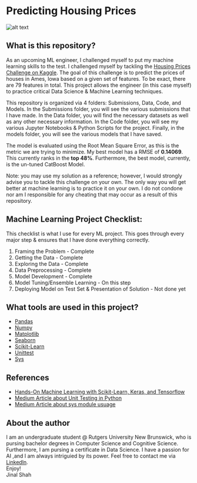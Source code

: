 # Predicting Housing Prices
![alt text](http://blog.time2move.ca/files/2014/09/Rising-house-prices.jpg)
## What is this repository?
As an upcoming ML engineer, I challenged myself to put my machine learning skills to the test. I challenged myself by tackling the [Housing Prices Challenge on Kaggle](https://www.kaggle.com/c/house-prices-advanced-regression-techniques). The goal of this challenge is to predict the prices of houses in Ames, Iowa based on a given set of features. To be exact, there are 79 features in total. This project allows the engineer (in this case myself) to practice critical Data Science & Machine Learning techniques.    
    
This repository is organized via 4 folders: Submissions, Data, Code, and Models. In the Submissions folder, you will see the various submissions that I have made. In the Data folder, you will find the necessary datasets as well as any other necessary information. In the Code folder, you will see my various Jupyter Notebooks & Python Scripts for the project. Finally, in the models folder, you will see the various models that I have saved.  
    
The model is evaluated using the Root Mean Square Error, as this is the metric we are trying to minimize. My best model has a RMSE of __0.14069__. This currently ranks in the __top 48%__. Furthermore, the best model, currently, is the un-tuned CatBoost Model. 
  
Note: you may use my solution as a reference; however, I would strongly advise you to tackle this challenge on your own. The only way you will get better at machine learning is to practice it on your own. I do not condone nor am I responsible for any cheating that may occur as a result of this repository.
## Machine Learning Project Checklist:
This checklist is what I use for every ML project. This goes through every major step & ensures that I have done everything correctly.  
1. Framing the Problem - Complete
2. Getting the Data - Complete
3. Exploring the Data - Complete
4. Data Preprocessing - Complete
5. Model Development - Complete
6. Model Tuning/Ensemble Learning - On this step
7. Deploying Model on Test Set & Presentation of Solution - Not done yet
## What tools are used in this project?
* [Pandas](https://pandas.pydata.org/docs/getting_started/index.html)
* [Numpy](https://numpy.org)
* [Matplotlib](https://matplotlib.org)
* [Seaborn](https://seaborn.pydata.org)
* [Scikit-Learn](https://scikit-learn.org/stable/)
* [Unittest](https://docs.python.org/3/library/unittest.html)
* [Sys](https://docs.python.org/3/library/sys.html)
## References
* [Hands-On Machine Learning with Scikit-Learn, Keras, and Tensorflow](https://www.amazon.com/Hands-Machine-Learning-Scikit-Learn-TensorFlow/dp/1492032646)
* [Medium Article about Unit Testing in Python](https://medium.com/techtofreedom/unit-testing-in-python-23b129add2b)
* [Medium Article about sys module usuage](https://dkhambu.medium.com/importing-files-in-python-repository-28ab49fade37)
## About the author
I am an undergraduate student @ Rutgers University New Brunswick, who is pursing bachelor degrees in Computer Science and Cognitive Science. Furthermore, I am pursing a certificate in Data Science. I have a passion for AI ,and I am always intriguied by its power. Feel free to contact me via [Linkedln](https://www.linkedin.com/in/jinalshah2002/).   
Enjoy!  
Jinal Shah

